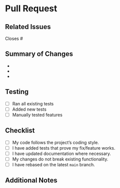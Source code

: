 # Pull Request

## Related Issues
<!-- Link to related issues if applicable -->
Closes #

## Summary of Changes
<!-- Provide a short summary of what you changed or added -->

- 
- 
- 

## Testing
<!-- Describe how you tested your changes -->

- [ ] Ran all existing tests
- [ ] Added new tests
- [ ] Manually tested features

## Checklist
- [ ] My code follows the project’s coding style.
- [ ] I have added tests that prove my fix/feature works.
- [ ] I have updated documentation where necessary.
- [ ] My changes do not break existing functionality.
- [ ] I have rebased on the latest `main` branch.

## Additional Notes
<!-- Any extra information or context -->
